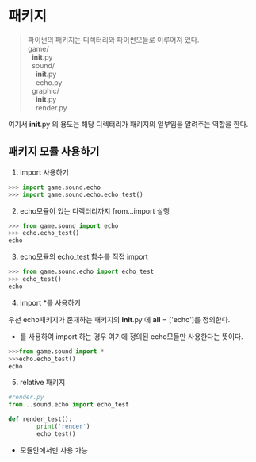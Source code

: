 # 패키지
> 파이썬의 패키지는 디렉터리와 파이썬모듈로 이루어져 있다.      
game/     
&nbsp;&nbsp;____init____.py     
&nbsp;&nbsp;sound/     
&nbsp;&nbsp;&nbsp;&nbsp;__init__.py     
&nbsp;&nbsp;&nbsp;&nbsp;echo.py     
&nbsp;&nbsp;graphic/     
&nbsp;&nbsp;&nbsp;&nbsp;__init__.py     
&nbsp;&nbsp;&nbsp;&nbsp;render.py     
     
     
여기서 __init__.py 의 용도는 해당 디렉터리가 패키지의 일부임을 알려주는 역할을 한다.          
			
			
## 패키지 모듈 사용하기
1. import 사용하기	   
```python
>>> import game.sound.echo
>>> import game.sound.echo.echo_test()
```  
     
2. echo모듈이 있는 디렉터리까지 from...import 실행     
```python
>>> from game.sound import echo
>>> echo.echo_test()
echo
```
    
3. echo모듈의 echo_test 함수를 직접 import     
```python
>>> from game.sound.echo import echo_test
>>> echo_test()
echo
```

4. import *를 사용하기    
     
우선 echo패키지가 존재하는 패키지의 __init__.py 에 __all__ = ['echo']를 정의한다.    
* 를 사용하여 import 하는 경우 여기에 정의된 echo모듈만 사용한다는 뜻이다.    
```python
>>>from game.sound import *
>>>echo.echo_test()
echo
```     
     
5. relative 패키지     
```python
#render.py
from ..sound.echo import echo_test

def render_test():
		print('render')
		echo_test()
```
* 모듈안에서만 사용 가능